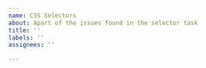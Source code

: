 ```yaml
---
name: CSS Selectors
about: Apart of the issues found in the selector task
title: ''
labels: ''
assignees: ''

---
```



